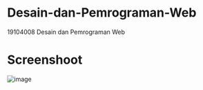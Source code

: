 # Desain-dan-Pemrograman-Web
19104008 Desain dan Pemrograman Web

# Screenshoot
![image](https://user-images.githubusercontent.com/43981051/136956448-63821021-daef-4581-aee0-e9e4b98ff704.png)
